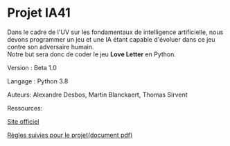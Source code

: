# Projet IA41

Dans le cadre de l'UV sur les fondamentaux de intelligence artificielle, nous devons programmer un jeu et une IA étant capable d'évoluer dans ce jeu contre son adversaire humain.  
Notre but sera donc de coder le jeu **Love Letter** en Python.

Version : Beta 1.0

Langage : Python 3.8

Auteurs: Alexandre Desbos, Martin Blanckaert, Thomas Sirvent

Ressources:

[Site officiel](https://www.zmangames.com/en/games/love-letter/)


[Règles suivies pour le projet(document pdf)](https://images.zmangames.com/filer_public/5b/6c/5b6c17d7-7e0e-4b70-a311-9a6c32066010/ll-rulebook.pdf) 
